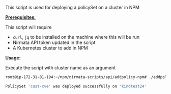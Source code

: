 This script is used for deploying a policySet on a cluster in NPM

<ins>**Prerequisites:**</ins>

This script will require
- `curl`, `jq` to be installed on the machine where this will be run
- Nirmata API token updated in the script
- A Kubernetes cluster to add in NPM
 
<ins>**Usage:**</ins>

Execute the script with cluster name as an argument

```sh
root@ip-172-31-81-194:~/npm/nirmata-scripts/api/addpolicy-npm# ./addpolicy-npm.sh cust-cve kindtest24

PolicySet 'cust-cve' was deployed successfully on 'kindtest24'

```


